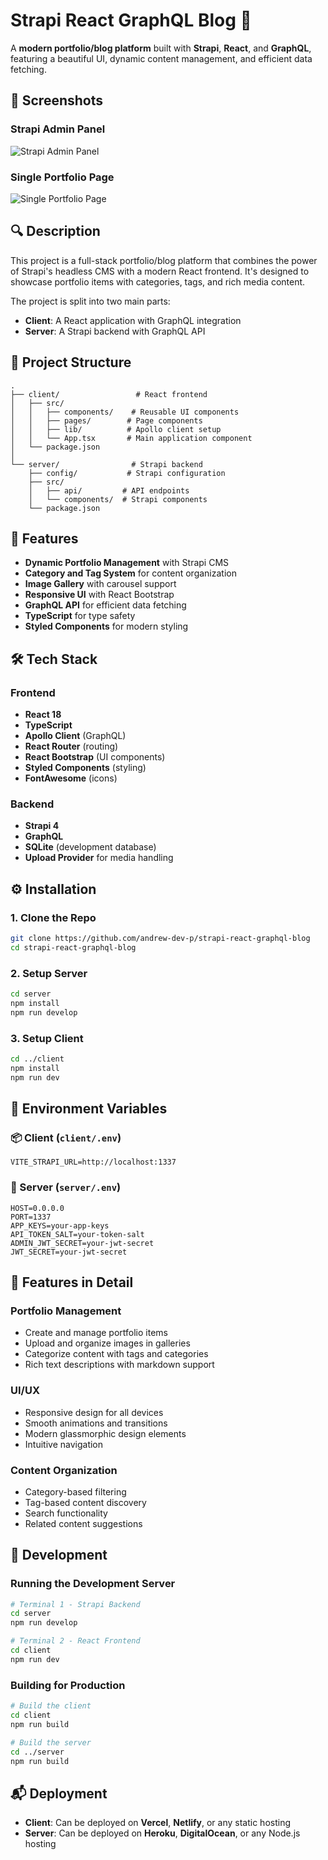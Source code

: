 # Strapi React GraphQL Blog 📝

A **modern portfolio/blog platform** built with **Strapi**, **React**, and **GraphQL**, featuring a beautiful UI, dynamic content management, and efficient data fetching.

## 📸 Screenshots

### Strapi Admin Panel

![Strapi Admin Panel](/admin.png)

### Single Portfolio Page

![Single Portfolio Page](/single.png)

## 🔍 Description

This project is a full-stack portfolio/blog platform that combines the power of Strapi's headless CMS with a modern React frontend. It's designed to showcase portfolio items with categories, tags, and rich media content.

The project is split into two main parts:
- **Client**: A React application with GraphQL integration
- **Server**: A Strapi backend with GraphQL API

## 📁 Project Structure

```
.
├── client/                 # React frontend
│   ├── src/
│   │   ├── components/    # Reusable UI components
│   │   ├── pages/        # Page components
│   │   ├── lib/          # Apollo client setup
│   │   └── App.tsx       # Main application component
│   └── package.json
│
└── server/                # Strapi backend
    ├── config/           # Strapi configuration
    ├── src/
    │   ├── api/         # API endpoints
    │   └── components/  # Strapi components
    └── package.json
```

## 🚀 Features

- **Dynamic Portfolio Management** with Strapi CMS
- **Category and Tag System** for content organization
- **Image Gallery** with carousel support
- **Responsive UI** with React Bootstrap
- **GraphQL API** for efficient data fetching
- **TypeScript** for type safety
- **Styled Components** for modern styling

## 🛠️ Tech Stack

### Frontend

- **React 18**
- **TypeScript**
- **Apollo Client** (GraphQL)
- **React Router** (routing)
- **React Bootstrap** (UI components)
- **Styled Components** (styling)
- **FontAwesome** (icons)

### Backend

- **Strapi 4**
- **GraphQL**
- **SQLite** (development database)
- **Upload Provider** for media handling

## ⚙️ Installation

### 1. Clone the Repo

```bash
git clone https://github.com/andrew-dev-p/strapi-react-graphql-blog
cd strapi-react-graphql-blog
```

### 2. Setup Server

```bash
cd server
npm install
npm run develop
```

### 3. Setup Client

```bash
cd ../client
npm install
npm run dev
```

## 🔐 Environment Variables

### 📦 Client (`client/.env`)

```env
VITE_STRAPI_URL=http://localhost:1337
```

### 🔧 Server (`server/.env`)

```env
HOST=0.0.0.0
PORT=1337
APP_KEYS=your-app-keys
API_TOKEN_SALT=your-token-salt
ADMIN_JWT_SECRET=your-jwt-secret
JWT_SECRET=your-jwt-secret
```

## 📱 Features in Detail

### Portfolio Management
- Create and manage portfolio items
- Upload and organize images in galleries
- Categorize content with tags and categories
- Rich text descriptions with markdown support

### UI/UX
- Responsive design for all devices
- Smooth animations and transitions
- Modern glassmorphic design elements
- Intuitive navigation

### Content Organization
- Category-based filtering
- Tag-based content discovery
- Search functionality
- Related content suggestions

## 🧪 Development

### Running the Development Server

```bash
# Terminal 1 - Strapi Backend
cd server
npm run develop

# Terminal 2 - React Frontend
cd client
npm run dev
```

### Building for Production

```bash
# Build the client
cd client
npm run build

# Build the server
cd ../server
npm run build
```

## 📬 Deployment

- **Client**: Can be deployed on **Vercel**, **Netlify**, or any static hosting
- **Server**: Can be deployed on **Heroku**, **DigitalOcean**, or any Node.js hosting

